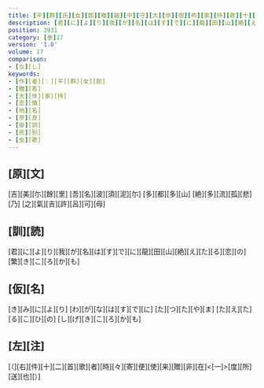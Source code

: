 ```yaml
---
title: [平][群][氏][女][郎][贈][越][中][守][大][伴][宿][祢][家][持][歌][十][二][首]
description: [君][に][よ][り][我][が][名][は][す][で][に][龍][田][山][絶][え][た][る][恋][の][繁][き][こ][ろ][か][も]
position: 3931
category: [巻]17
version: '1.0'
volume: 17
comparison:
- [な][し]
keywords:
- [作][者][：][平][群][女][郎]
- [贈][答]
- [大][伴][家][持]
- [恋][情]
- [地][名]
- [奈][良]
- [掛][詞]
- [悲][別]
- [女][歌]
---
```


## [原][文]

[吉][美][尓][餘][里] [吾][名][波][須][泥][尓] [多][都][多][山] [絶][多][流][孤][悲][乃] [之][氣][吉][許][呂][可][母]

## [訓][読]

[君][に][よ][り][我][が][名][は][す][で][に][龍][田][山][絶][え][た][る][恋][の][繁][き][こ][ろ][か][も]

## [仮][名]

[き][み][に][よ][り] [わ][が][な][は][す][で][に] [た][つ][た][や][ま] [た][え][た][る][こ][ひ][の] [し][げ][き][こ][ろ][か][も]

## [左][注]

[（][右][件][十][二][首][歌][者][時][々][寄][便][使][来][贈][非][在]<[一]>[度][所][送][也][）]
